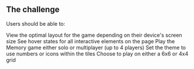 ## The challenge

Users should be able to:

View the optimal layout for the game depending on their device's screen size
See hover states for all interactive elements on the page
Play the Memory game either solo or multiplayer (up to 4 players)
Set the theme to use numbers or icons within the tiles
Choose to play on either a 6x6 or 4x4 grid
